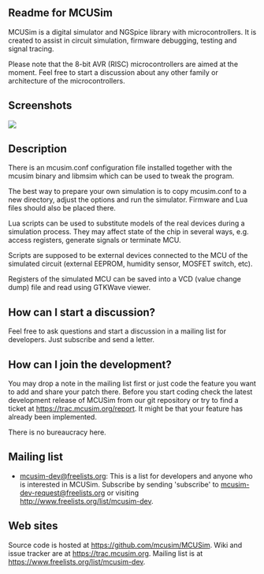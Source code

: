 Readme for MCUSim
-----------------

 MCUSim is a digital simulator and NGSpice library with microcontrollers.
 It is created to assist in circuit simulation, firmware debugging, testing
 and signal tracing.

 Please note that the 8-bit AVR (RISC) microcontrollers are aimed at the
 moment. Feel free to start a discussion about any other family or
 architecture of the microcontrollers.

Screenshots
-----------
![](https://raw.githubusercontent.com/mcusim/MCUSim/master/examples/ATMEGA8A-pwm-to-sine/ngspice-simulation.png)

Description
-----------

 There is an mcusim.conf configuration file installed together with the mcusim
 binary and libmsim which can be used to tweak the program.

 The best way to prepare your own simulation is to copy mcusim.conf to a new
 directory, adjust the options and run the simulator. Firmware and Lua files
 should also be placed there.

 Lua scripts can be used to substitute models of the real devices during a
 simulation process. They may affect state of the chip in several ways, e.g.
 access registers, generate signals or terminate MCU.

 Scripts are supposed to be external devices connected to the MCU of the
 simulated circuit (external EEPROM, humidity sensor, MOSFET switch, etc).

 Registers of the simulated MCU can be saved into a VCD (value change dump)
 file and read using GTKWave viewer.

How can I start a discussion?
-----------------------------

 Feel free to ask questions and start a discussion in a mailing list for
 developers. Just subscribe and send a letter.

How can I join the development?
-------------------------------

 You may drop a note in the mailing list first or just code the feature you
 want to add and share your patch there. Before you start coding check the
 latest development release of MCUSim from our git repository or try to find
 a ticket at https://trac.mcusim.org/report. It might be that your feature has
 already been implemented.

 There is no bureaucracy here.

Mailing list
------------

 * mcusim-dev@freelists.org:
   This is a list for developers and anyone who is interested in MCUSim.
   Subscribe by sending 'subscribe' to mcusim-dev-request@freelists.org or
   visiting http://www.freelists.org/list/mcusim-dev.

Web sites
---------

 Source code is hosted at https://github.com/mcusim/MCUSim.
 Wiki and issue tracker are at https://trac.mcusim.org.
 Mailing list is at https://www.freelists.org/list/mcusim-dev.
